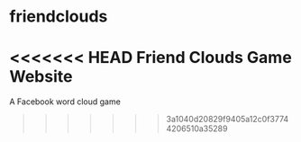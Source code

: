 # friendclouds
<<<<<<< HEAD
Friend Clouds Game Website
=======
A Facebook word cloud game 
>>>>>>> 3a1040d20829f9405a12c0f37744206510a35289

